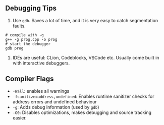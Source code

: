 Debugging Tips
--------------

1. Use `gdb`. Saves a lot of time, and it is very easy to catch segmentation faults.
```
# compile with -g
g++ -g prog.cpp -o prog
# start the debugger
gdb prog
```
1. IDEs are useful: CLion, Codeblocks, VSCode etc. Usually come built in with interactive debuggers.

Compiler Flags
--------------

- `-Wall`: enables all warnings
- `-fsanitize=address,undefined`: Enables runtime sanitizer checks for address errors and undefined behaviour
- `-g`: Adds debug information (used by `gdb`)
- `-O0`: Disables optimizations, makes debugging and source tracking easier.
